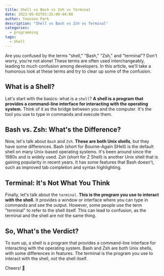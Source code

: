 ```yaml
---
title: Shell vs Bash vs Zsh vs Terminal
date: 2023-05-02T01:25:00-04:00
author: Yoonsoo Park
description: "Shell vs Bash vs Zsh vs Terminal"
categories:
  - programming
tags:
  - Shell
---
```


Are you confused by the terms "shell," "Bash," "Zsh," and "terminal"? Don't worry, you're not alone! These terms are often used interchangeably, leading to much confusion among developers. In this article, we'll take a humorous look at these terms and try to clear up some of the confusion.

## What is a Shell?

Let's start with the basics: what is a `shell`? **A shell is a program that provides a command-line interface for interacting with the operating system.** Think of it as the bridge between you and the computer. It's the tool you use to type in commands and execute them.

## Bash vs. Zsh: What's the Difference?

Now, let's talk about `Bash` and `Zsh`. **These are both Unix shells**, but they have some differences. Bash (short for Bourne-Again SHell) is the default shell on many Unix-based operating systems. It's been around since the 1980s and is widely used. Zsh (short for Z Shell) is another Unix shell that is gaining popularity in recent years. It has some features that Bash doesn't, such as improved tab completion and syntax highlighting.

## Terminal: It's Not What You Think

Finally, let's talk about the `terminal`. **This is the program you use to interact with the shell.** It provides a window or interface where you can type in commands and see the output. However, some people use the term "terminal" to refer to the shell itself. This can lead to confusion, as the terminal and the shell are not the same thing.

## So, What's the Verdict?

To sum up, a shell is a program that provides a command-line interface for interacting with the operating system. Bash and Zsh are both Unix shells, with some differences in features. The terminal is the program you use to interact with the shell, not the shell itself.

Cheers! 🍺
